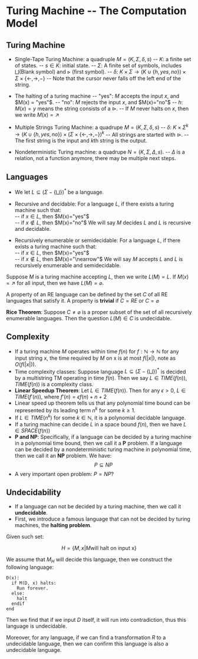# Turing Machine -- The Computation Model

## Turing Machine

- Single-Tape Turing Machine: a quadruple $M = (K, \Sigma, \delta, s)$
-- $K$: a finite set of states.
-- $s \in K$: initial state.
-- $\Sigma$: A finite set of symbols, includes $\bigsqcup$(Blank symbol) and $\triangleright$ (first symbol).
-- $\delta$: $K \times \Sigma \to (K \cup \{h, yes,no\}) \times \Sigma \times \{\leftarrow, \rightarrow, -\}$
-- Note that the cursor never falls off the left end of the string.

- The halting of a turing machine
-- "yes": $M$ accepts the input $x$, and $M(x) = "yes"$.
-- "no": $M$ rejects the input $x$, and $M(x)="no"$
-- $h$: $M(x)=y$ means the string consists of a $\triangleright$.
-- If $M$ never halts on $x$, then we write $M(x)=\nearrow$

- Multiple Strings Turing Machine: a quadrupe $M = (K, \Sigma, \delta, s)$
-- $\delta$: $K \times \Sigma^k \to (K \cup \{h, yes,no\}) \times (\Sigma \times \{\leftarrow, \rightarrow, -\})^k$
-- All strings are started with $\triangleright$.
-- The first string is the input and $k$th string is the output.

- Nondeterministic Turing machine: a quadrupe $N=(K, \Sigma, \Delta, s)$.
-- $\Delta$ is a relation, not a function anymore, there may be multiple next steps.  

## Languages

- We let $L \subseteq (\Sigma - \{\bigsqcup\})^*$  be a language.  
- Recursive and decidable: For a language $L$, if there exists a turing machine such that:  
-- if $x \in L$, then $M(x)="yes"$  
-- if $x \notin L$, then $M(x)="no"$
We will say $M$ decides $L$ and $L$ is recursive and decidable.

- Recursively enumerable or semidecidable: For a language $L$, if there exists a turing machine such that:  
-- if $x \in L$, then $M(x)="yes"$  
-- if $x \notin L$, then $M(x)="\nearrow"$
We will say $M$ accepts $L$ and $L$ is recursively enumerable and semidecidable.

Suppose $M$ is a turing machine accepting $L$, then we write $L(M)=L$. If $M(x)=\nearrow$ for all input, then we have $L(M)=\varnothing$.

A property of an RE language can be defined by the set $C$ of all RE languages that satisfy it. 
A property is **trivial** if $C=RE$ or $C=\varnothing$

**Rice Theorem**: Suppose $C \neq \varnothing$ is a proper subset of the set of all recursively enumerable languages. Then the question $L(M) \in C$ is undecidable.  

## Complexity

- If a turing machine $M$ operates within time $f(n)$ for $f: \mathbb{N} \to \mathbb{N}$ for any input string x, the time required by $M$ on x is at most $f(|x|)$, note as $O(f(|x|))$.
- Time complexity classes: Suppose language $L \subseteq (\Sigma - \{\bigsqcup\})^*$ is decided by a multistring TM operating in time $f(n)$. Then we say $L \in TIME(f(n))$, $TIME(f(n))$ is a complexity class.  
- **Linear Speedup Theorem**: Let $L \in TIME(f(n))$. Then for any $\epsilon >0$, $L \in TIME(f'(n))$, where $f'(n)= \epsilon f(n)+n+2$
- Linear speed up theorem tells us that any polynomial time bound can be represented by its leading term $n^k$ for some $k \geq 1$.
- If $L \in TIME(n^k)$ for some $k \in \mathbb{N}$, it is a polynomial decidable language.  
- If a turing machine can decide $L$ in a space bound $f(n)$, then we have $L \in SPACE(f(n))$
- **P and NP**: Specifically, if a language can be decided by a turing machine in a polynomial time bound, then we call it a **P** problem. If a language can be decided by a nondeterministic turing machine in polynomial time, then we call it an **NP** problem.  We have:  
$$P \subseteq NP$$
- A very important open problem: $P=NP$?

## Undecidability

- If a language can not be decided by a turing machine, then we call it **undecidable**.
- First, we introduce a famous language that can not be decided by turing machines, the **halting problem**.

Given such set:  

$$H = \{M,x | M \text{will halt on input x}\}$$

We assume that $M_H$ will decide this language, then we construct the following language:  

```
D(x):
  if M(D, x) halts:
    Run forever.
  else:
    halt
  endif
end
```

Then we find that if we input $D$ itself, it will run into contradiction, thus this language is undecidable.  

Moreover, for any language, if we can find a transformation $R$ to a undecidable language, then we can confirm this language is also a undecidable language.  

